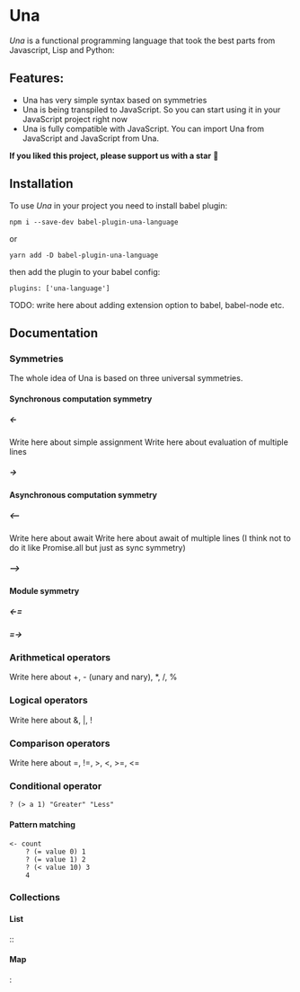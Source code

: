 # Una

<i>Una</i> is a functional programming language that took the best parts from Javascript, Lisp and Python:

## Features:

<ul>
<li>Una has very simple syntax based on symmetries</li>
<li>Una is being transpiled to JavaScript. So you can start using it in your JavaScript project right now</li>
<li>Una is fully compatible with JavaScript. You can import Una from JavaScript and JavaScript from Una.</li>
</ul>

**If you liked this project, please support us with a star** 🌟

## Installation

To use <i>Una</i> in your project you need to install babel plugin:

```
npm i --save-dev babel-plugin-una-language
```

or

```
yarn add -D babel-plugin-una-language
```

then add the plugin to your babel config:

```
plugins: ['una-language']
```

TODO: write here about adding extension option to babel, babel-node etc.

## Documentation

### Symmetries

The whole idea of Una is based on three universal symmetries.

#### Synchronous computation symmetry

##### <-

Write here about simple assignment
Write here about evaluation of multiple lines

##### ->

#### Asynchronous computation symmetry

##### <--

Write here about await
Write here about await of multiple lines (I think not to do it like Promise.all but just as sync symmetry)

##### -->

#### Module symmetry

##### <-=

##### =->

### Arithmetical operators

Write here about +, - (unary and nary), \*, /, %

### Logical operators

Write here about &, |, !

### Comparison operators

Write here about =, !=, >, <, >=, <=

### Conditional operator

```
? (> a 1) "Greater" "Less"
```

#### Pattern matching

```
<- count
    ? (= value 0) 1
    ? (= value 1) 2
    ? (< value 10) 3
    4
```

### Collections

#### List

::

#### Map

:
